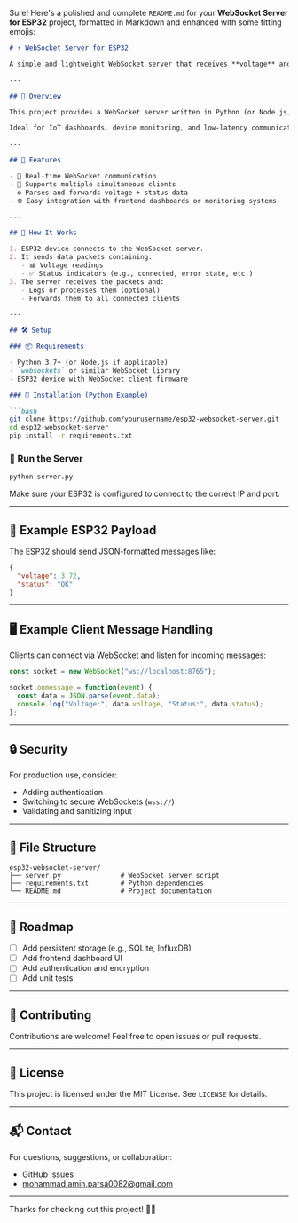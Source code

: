 Sure! Here's a polished and complete `README.md` for your **WebSocket Server for ESP32** project, formatted in Markdown and enhanced with some fitting emojis:

```markdown
# ⚡ WebSocket Server for ESP32

A simple and lightweight WebSocket server that receives **voltage** and **status** data from an ESP32 microcontroller and forwards it to connected WebSocket clients in real time. 🔁📡

---

## 🚀 Overview

This project provides a WebSocket server written in Python (or Node.js, depending on your stack) designed to interface with ESP32 devices. The ESP32 sends real-time data — including voltage readings and status flags — to the server. The server then broadcasts this data to all connected WebSocket clients.

Ideal for IoT dashboards, device monitoring, and low-latency communication with microcontrollers.

---

## 🧰 Features

- 🔌 Real-time WebSocket communication
- 📶 Supports multiple simultaneous clients
- ⚙️ Parses and forwards voltage + status data
- 🌐 Easy integration with frontend dashboards or monitoring systems

---

## 📡 How It Works

1. ESP32 device connects to the WebSocket server.
2. It sends data packets containing:
   - 📊 Voltage readings
   - ✅ Status indicators (e.g., connected, error state, etc.)
3. The server receives the packets and:
   - Logs or processes them (optional)
   - Forwards them to all connected clients

---

## 🛠️ Setup

### 📦 Requirements

- Python 3.7+ (or Node.js if applicable)
- `websockets` or similar WebSocket library
- ESP32 device with WebSocket client firmware

### 🧪 Installation (Python Example)

```bash
git clone https://github.com/yourusername/esp32-websocket-server.git
cd esp32-websocket-server
pip install -r requirements.txt
```

### 🚀 Run the Server

```bash
python server.py
```

Make sure your ESP32 is configured to connect to the correct IP and port.

---

## 🧪 Example ESP32 Payload

The ESP32 should send JSON-formatted messages like:

```json
{
  "voltage": 3.72,
  "status": "OK"
}
```

---

## 🖥️ Example Client Message Handling

Clients can connect via WebSocket and listen for incoming messages:

```javascript
const socket = new WebSocket("ws://localhost:8765");

socket.onmessage = function(event) {
  const data = JSON.parse(event.data);
  console.log("Voltage:", data.voltage, "Status:", data.status);
};
```

---

## 🔒 Security

For production use, consider:

- Adding authentication
- Switching to secure WebSockets (`wss://`)
- Validating and sanitizing input

---

## 📁 File Structure

```
esp32-websocket-server/
├── server.py               # WebSocket server script
├── requirements.txt        # Python dependencies
└── README.md               # Project documentation
```

---

## 📌 Roadmap

- [ ] Add persistent storage (e.g., SQLite, InfluxDB)
- [ ] Add frontend dashboard UI
- [ ] Add authentication and encryption
- [ ] Add unit tests

---

## 🤝 Contributing

Contributions are welcome! Feel free to open issues or pull requests.

---

## 📄 License

This project is licensed under the MIT License. See `LICENSE` for details.

---

## 📬 Contact

For questions, suggestions, or collaboration:

- GitHub Issues
- mohammad.amin.parsa0082@gmail.com

---

Thanks for checking out this project! 🚀✨
```
